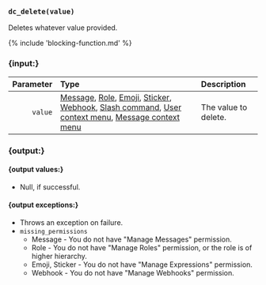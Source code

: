 ### `dc_delete(value)`

Deletes whatever value provided.

{% include 'blocking-function.md' %}

### {input:}

| Parameter | Type                                                                                                                                                                                                                                                                                                                              | Description          |
|----------:|:----------------------------------------------------------------------------------------------------------------------------------------------------------------------------------------------------------------------------------------------------------------------------------------------------------------------------------|:---------------------|
|   `value` | [Message](/values/message.md), [Role](/values/role.md), [Emoji](/values/emoji.md), [Sticker](/values/sticker.md), [Webhook](/values/webhook.md), [Slash command](/values/commands/slash-command.md), [User context menu](/values/commands/user-context-menu.md), [Message context menu](/values/commands/message-context-menu.md) | The value to delete. |


### {output:}

#### {output values:}

* Null, if successful.

#### {output exceptions:}

* Throws an exception on failure.
* `missing_permissions`
    * Message - You do not have "Manage Messages" permission.
    * Role - You do not have "Manage Roles" permission, or the role is of higher hierarchy.
    * Emoji, Sticker - You do not have "Manage Expressions" permission.
    * Webhook - You do not have "Manage Webhooks" permission.